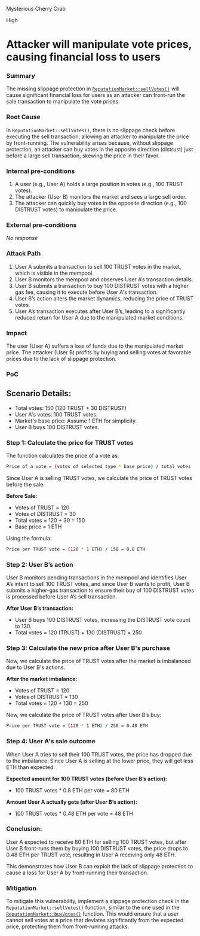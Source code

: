 Mysterious Cherry Crab

High

# Attacker will manipulate vote prices, causing financial loss to users

### Summary

The missing slippage protection in [`ReputationMarket::sellVotes()`](https://github.com/sherlock-audit/2024-11-ethos-network-ii/blob/57c02df7c56f0b18c681a89ebccc28c86c72d8d8/ethos/packages/contracts/contracts/ReputationMarket.sol#L495-L534) will cause significant financial loss for users as an attacker can front-run the sale transaction to manipulate the vote prices.

### Root Cause

In `ReputationMarket::sellVotes()`, there is no slippage check before executing the sell transaction, allowing an attacker to manipulate the price by front-running. The vulnerability arises because, without slippage protection, an attacker can buy votes in the opposite direction (distrust) just before a large sell transaction, skewing the price in their favor.

### Internal pre-conditions

1. A user (e.g., User A) holds a large position in votes (e.g., 100 TRUST votes).
2. The attacker (User B) monitors the market and sees a large sell order.
3. The attacker can quickly buy votes in the opposite direction (e.g., 100 DISTRUST votes) to manipulate the price.

### External pre-conditions

_No response_

### Attack Path

1. User A submits a transaction to sell 100 TRUST votes in the market, which is visible in the mempool.
2. User B monitors the mempool and observes User A’s transaction details.
3. User B submits a transaction to buy 100 DISTRUST votes with a higher gas fee, causing it to execute before User A's transaction.
4. User B’s action alters the market dynamics, reducing the price of TRUST votes.
5. User A’s transaction executes after User B’s, leading to a significantly reduced return for User A due to the manipulated market conditions.

### Impact

The user (User A) suffers a loss of funds due to the manipulated market price. The attacker (User B) profits by buying and selling votes at favorable prices due to the lack of slippage protection.

### PoC

## Scenario Details:

- Total votes: 150 (120 TRUST + 30 DISTRUST)
- User A's votes: 100 TRUST votes.
- Market's base price: Assume 1 ETH for simplicity.
- User B buys 100 DISTRUST votes.

### Step 1: Calculate the price for TRUST votes
The function calculates the price of a vote as:
```sh
Price of a vote = (votes of selected type * base price) / total votes
```
Since User A is selling TRUST votes, we calculate the price of TRUST votes before the sale.

**Before Sale:**

- Votes of TRUST = 120
- Votes of DISTRUST = 30
- Total votes = 120 + 30 = 150
- Base price = 1 ETH

Using the formula:
```sh
Price per TRUST vote = (120 * 1 ETH) / 150 = 0.8 ETH
```
### Step 2: User B’s action
User B monitors pending transactions in the mempool and identifies User A’s intent to sell 100 TRUST votes, and since User B wants to profit, User B submits a higher-gas transaction to ensure their buy of 100 DISTRUST votes is processed before User A’s sell transaction.

**After User B’s transaction:**

- User B buys 100 DISTRUST votes, increasing the DISTRUST vote count to 130.
- Total votes = 120 (TRUST) + 130 (DISTRUST) = 250

### Step 3: Calculate the new price after User B's purchase
Now, we calculate the price of TRUST votes after the market is imbalanced due to User B's actions.

**After the market imbalance:**

- Votes of TRUST = 120
- Votes of DISTRUST = 130
- Total votes = 120 + 130 = 250

Now, we calculate the price of TRUST votes after User B’s buy:
```sh
Price per TRUST vote = (120 * 1 ETH) / 250 = 0.48 ETH
```

### Step 4: User A's sale outcome
When User A tries to sell their 100 TRUST votes, the price has dropped due to the imbalance. Since User A is selling at the lower price, they will get less ETH than expected.

**Expected amount for 100 TRUST votes (before User B’s action):**

- 100 TRUST votes * 0.8 ETH per vote = 80 ETH

**Amount User A actually gets (after User B’s action):**

- 100 TRUST votes * 0.48 ETH per vote = 48 ETH

### Conclusion:
User A expected to receive 80 ETH for selling 100 TRUST votes, but after User B front-runs them by buying 100 DISTRUST votes, the price drops to 0.48 ETH per TRUST vote, resulting in User A receiving only 48 ETH.

This demonstrates how User B can exploit the lack of slippage protection to cause a loss for User A by front-running their transaction.

### Mitigation

To mitigate this vulnerability, implement a slippage protection check in the `ReputationMarket::sellVotes()` function, similar to the one used in the [`ReputationMarket::buyVotes()`](https://github.com/sherlock-audit/2024-11-ethos-network-ii/blob/57c02df7c56f0b18c681a89ebccc28c86c72d8d8/ethos/packages/contracts/contracts/ReputationMarket.sol#L461) function. This would ensure that a user cannot sell votes at a price that deviates significantly from the expected price, protecting them from front-running attacks.